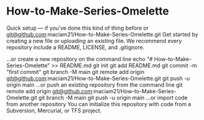 # How-to-Make-Series-Omelette
Quick setup — if you’ve done this kind of thing before
or	
git@github.com:maciam21/How-to-Make-Series-Omelette.git
Get started by creating a new file or uploading an existing file. We recommend every repository include a README, LICENSE, and .gitignore.

…or create a new repository on the command line
echo "# How-to-Make-Series-Omelette" >> README.md
git init
git add README.md
git commit -m "first commit"
git branch -M main
git remote add origin git@github.com:maciam21/How-to-Make-Series-Omelette.git
git push -u origin main
…or push an existing repository from the command line
git remote add origin git@github.com:maciam21/How-to-Make-Series-Omelette.git
git branch -M main
git push -u origin main
…or import code from another repository
You can initialize this repository with code from a Subversion, Mercurial, or TFS project.
